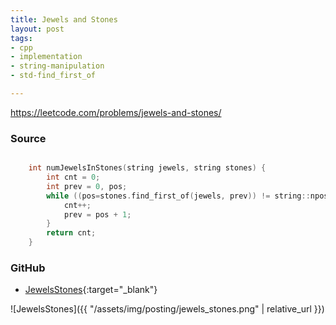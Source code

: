 ```yaml
---
title: Jewels and Stones
layout: post
tags:
- cpp
- implementation
- string-manipulation
- std-find_first_of

---
```


<https://leetcode.com/problems/jewels-and-stones/>

### Source

```cpp

    int numJewelsInStones(string jewels, string stones) {
        int cnt = 0;
        int prev = 0, pos;
        while ((pos=stones.find_first_of(jewels, prev)) != string::npos) {
            cnt++;
            prev = pos + 1;
        }
        return cnt;
    }

```

### GitHub

- [JewelsStones](<https://github.com/coolwindjo/algoguru/tree/master/_posts/Done/JewelsStones>){:target="_blank"}

![JewelsStones]({{ "/assets/img/posting/jewels_stones.png" | relative_url }})
